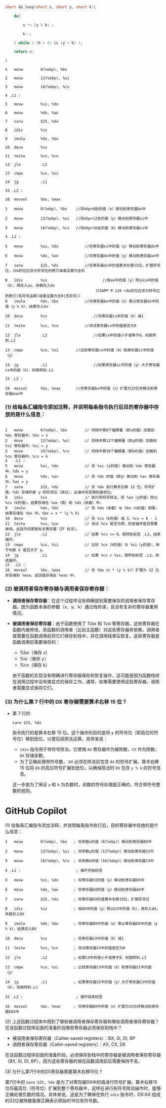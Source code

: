 ```c
short do_loop(short x, short y, short k){

    do{

        x *= (y % k) ;

        k--;

    } while ( (k > 0) && (y > k) );

    return x;

}

```

```assembly
1   movw        8(%ebp), %bx

2   movw        12(%ebp), %si

3   movw        16(%ebp), %cx

4 .L1 :

5   movw        %si, %dx

6   movw        %dx, %ax

7   sarw        $15, %dx

8   idiv        %cx

9   imulw       %dx, %bx

10  decw        %cx

11  testw       %cx, %cx

12  jle         .L2

13  cmpw        %cx, %si

14  jg          .L1

15 .L2 :

16  movswl      %bx, %eax

```


```assembly
1   movw        8(%ebp), %bx    //将ebp+8处的值（x）移动到寄存器bx中

2   movw        12(%ebp), %si   //将ebp+12处的值（y）移动到寄存器si中

3   movw        16(%ebp), %cx   //将ebp+16处的值（k）移动到寄存器cx中

4 .L1 :

5   movw        %si, %dx            //将寄存器si中的值（y）移动到寄存器dx中

6   movw        %dx, %ax            //将寄存器dx中的值（y）移动到寄存器ax中

7   sarw        $15, %dx            //将寄存器dx中的值算术右移15位，扩展符号位，（dx的位应该为符号位的拷贝或者设置为全0）

8   idiv        %cx                         //用ax中的值（y）除以cx中的值（k），商存入ax，余数存入dx
                                        （CSAPP P.134 rdx的位应该为符号位的拷贝(有符号运算)或者设置为全0(无符号)）
9   imulw       %dx, %bx            //将寄存器bx中的值（x）乘以寄存器dx中的值（y % k），结果存入bx

10  decw        %cx                     //将寄存器cx中的值（k）减1

11  testw       %cx, %cx            //测试寄存器cx中的值是否为0

12  jle         .L2                     //如果cx中的值小于或等于0，则跳转到.L2

13  cmpw        %cx, %si        //比较寄存器cx中的值（k）和寄存器si中的值（y）

14  jg          .L1                     //如果寄存器si中的值（y）大于寄存器cx中的值（k），则跳转到.L1

15 .L2 :

16  movswl      %bx, %eax       //将寄存器bx中的值（x）扩展为32位并移动到寄存器eax中

```



### (1) 给每条汇编指令添加注释，并说明每条指令执行后目的寄存器中存放的是什么信息：

```

1   movw        8(%ebp), %bx        // 将栈中第8个偏移量（即x的值）加载到 %bx 寄存器中。%bx = x
2   movw        12(%ebp), %si       // 将栈中第12个偏移量（即y的值）加载到 %si 寄存器中。%si = y
3   movw        16(%ebp), %cx       // 将栈中第16个偏移量（即k的值）加载到 %cx 寄存器中。%cx = k
4   .L1 :
5   movw        %si, %dx            // 将 %si (y的值) 移动到 %dx 寄存器中。%dx = y
6   movw        %dx, %ax            // 将 %dx 的值（即y）移动到 %ax 寄存器中。%ax = y
7   sarw        $15, %dx            // 对 %dx 执行算术右移 15 位，符号扩展。%dx 存储的是 y 的符号位（高位），此操作将其移到最低位。
8   idiv        %cx                 // 执行带符号除法，将 %ax（y的值）除以 %cx（k的值）。结果存储在 %ax（商）和 %dx（余数）中。
9   imulw       %dx, %bx            // 将 %dx（余数）与 %bx（x的值）相乘，结果存储在 %bx 中。%bx = x * (y % k)
10  decw        %cx                 // 将 %cx（k的值）减 1。%cx = k - 1
11  testw       %cx, %cx            // 测试 %cx 是否为零，检查循环是否需要继续。此指令将更新标志寄存器（ZF 标志）。
12  jle         .L2                 // 如果 %cx <= 0，跳转到标签 .L2，结束循环。
13  cmpw        %cx, %si            // 比较 %cx（k的值）与 %si（y的值）。用于判断 k 是否大于 y。
14  jg          .L1                 // 如果 %cx > %si，跳转到标签 .L1，继续循环。
15  .L2 :
16  movswl      %bx, %eax           // 将 %bx（x * (y % k)）扩展为 32 位并存储到 %eax。返回值存储在 %eax 中。
```

### (2) 被调用者保存寄存器与调用者保存寄存器：

- **调用者保存寄存器**：在这个过程中没有明确提到需要保存的调用者保存寄存器。因为函数本身的参数（x、y、k）通过栈传递，且没有复杂的寄存器重用情况。

- **被调用者保存寄存器**：由于函数使用了 %bx 和 %si 等寄存器，这些寄存器在函数内被修改，若函数的调用者（比如主函数）对这些寄存器有依赖，调用者就需要在函数调用前将它们保存到栈中，并在调用结束后恢复。这些寄存器是函数调用前需要保存的：

  - %bx（保存 x）
  - %si（保存 y）
  - %cx（保存 k）

  由于函数的实现没有明确进行寄存器保存和恢复操作，这可能是因为函数栈帧在调用过程中没有做显式的保存工作。通常，如果需要使用这些寄存器，调用者需要显式保存它们。

### (3) 为什么第 7 行中的 DX 寄存器需要算术右移 15 位？

- 第 7 行的

  ```
  sarw $15, %dx
  ```

   指令执行的是算术右移 15 位。这个操作的目的是将 y
   的符号位（即高位的符号位）移到低位，以便后续除法运算。具体来说：

  - `idiv` 指令用于带符号除法，它使用 `AX` 寄存器作为被除数，`CX` 作为除数，`DX` 存储余数。
  - 为了正确处理带符号数， `DX` 必须在除法前包含 `AX` 的符号扩展。算术右移 15 位将 `DX` 的高位符号扩展到低位，以确保除法时 `DX` 包含 `y % k` 的符号信息。

  这一步是为了保证 `y` 和 `k` 为负数时，余数的符号处理是正确的，符合带符号整数的规则。


# GitHub Copilot

(1) 给每条汇编指令添加注释，并说明每条指令执行后，目的寄存器中存放的是什么信息：

```
1   movw        8(%ebp), %bx   ; 将参数x的值（8(%ebp)）移动到寄存器BX中

2   movw        12(%ebp), %si  ; 将参数y的值（12(%ebp)）移动到寄存器SI中

3   movw        16(%ebp), %cx  ; 将参数k的值（16(%ebp)）移动到寄存器CX中

4 .L1 :                         ; 循环开始标签

5   movw        %si, %dx       ; 将寄存器SI的值（y）移动到寄存器DX中

6   movw        %dx, %ax       ; 将寄存器DX的值（y）移动到寄存器AX中

7   sarw        $15, %dx       ; 将寄存器DX的值算术右移15位，扩展符号位

8   idiv        %cx            ; 用AX中的值（y）除以CX中的值（k），商存入AX，余数存入DX

9   imulw       %dx, %bx       ; 将寄存器BX中的值（x）乘以寄存器DX中的值（y % k），结果存入BX

10  decw        %cx            ; 将寄存器CX中的值（k）减1

11  testw       %cx, %cx       ; 测试寄存器CX中的值是否为0

12  jle         .L2            ; 如果CX中的值小于或等于0，则跳转到.L2

13  cmpw        %cx, %si       ; 比较寄存器CX中的值（k）和寄存器SI中的值（y）

14  jg          .L1            ; 如果寄存器SI中的值（y）大于寄存器CX中的值（k），则跳转到.L1

15 .L2 :                        ; 循环结束标签

16  movswl      %bx, %eax      ; 将寄存器BX中的值（x）扩展为32位并移动到寄存器EAX中

```



(2) 上述函数过程体中用到了哪些被调用者保存寄存器和哪些调用者保存寄存器？在该函数过程体前面的准备阶段哪些寄存器必须保存到栈中？

- 被调用者保存寄存器（Callee-saved registers）：BX, SI, DI, BP
- 调用者保存寄存器（Caller-saved registers）：AX, CX, DX

在该函数过程体前面的准备阶段，必须保存到栈中的寄存器是被调用者保存寄存器（BX, SI, DI, BP），因为这些寄存器的值在函数调用前后需要保持不变。

(3) 为什么第7行中的DX寄存器需要算术右移15位？

第7行中的 `sarw $15, %dx` 是为了对寄存器DX中的值进行符号扩展。算术右移15位将最高位（符号位）扩展到整个寄存器中，这样在进行有符号除法操作时，能够正确处理负数的情况。具体来说，这是为了确保在执行 `idiv` 指令时，DX:AX 组成的32位被除数能够正确表示原始的16位有符号数。